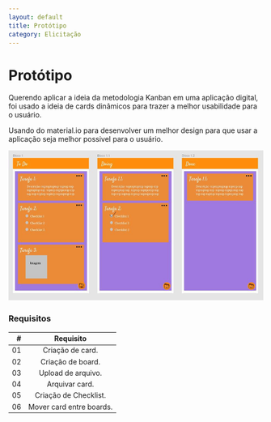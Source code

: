 ```yaml
---
layout: default
title: Protótipo
category: Elicitação
---
```


# Protótipo

Querendo aplicar a ideia da metodologia Kanban em uma aplicação digital, foi usado a ideia de cards dinâmicos para trazer a melhor usabilidade para o usuário.

Usando do material.io para desenvolver um melhor design para que usar a aplicação seja melhor possivel para o usuário.

![prototipo](imagens/prototipo.jpg)

### Requisitos

| # | Requisito |
|  --: |   :-:  |
| 01 | Criação de card. |
| 02 | Criação de board. |
| 03 | Upload de arquivo. |
| 04 | Arquivar card. |
| 05 | Criação de Checklist. |
| 06 | Mover card entre boards. |